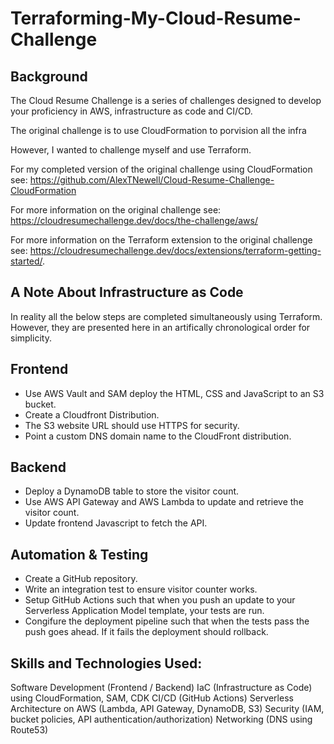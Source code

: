 # Terraforming-My-Cloud-Resume-Challenge

## Background
The Cloud Resume Challenge is a series of challenges designed to develop your proficiency in AWS, infrastructure as code and CI/CD.

The original challenge is to use CloudFormation to porvision all the infra

However, I wanted to challenge myself and use Terraform.

For my completed version of the original challenge using CloudFormation see: 
https://github.com/AlexTNewell/Cloud-Resume-Challenge-CloudFormation

For more information on the original challenge see:
https://cloudresumechallenge.dev/docs/the-challenge/aws/

For more information on the Terraform extension to the original challenge see:
https://cloudresumechallenge.dev/docs/extensions/terraform-getting-started/.

## A Note About Infrastructure as Code
In reality all the below steps are completed simultaneously using Terraform. However, they are presented here in an artifically chronological order for simplicity. 

## Frontend
- Use AWS Vault and SAM deploy the HTML, CSS and JavaScript to an S3 bucket.
- Create a Cloudfront Distribution.
- The S3 website URL should use HTTPS for security.
- Point a custom DNS domain name to the CloudFront distribution.

## Backend
- Deploy a DynamoDB table to store the visitor count.
- Use AWS API Gateway and AWS Lambda to update and retrieve the visitor count. 
- Update frontend Javascript to fetch the API.

## Automation & Testing
- Create a GitHub repository.
- Write an integration test to ensure visitor counter works.
- Setup GitHub Actions such that when you push an update to your Serverless Application Model template, your tests are run.
- Congifure the deployment pipeline such that when the tests pass the push goes ahead. If it fails the deployment should rollback. 

## Skills and Technologies Used:
Software Development (Frontend / Backend)
IaC (Infrastructure as Code) using CloudFormation, SAM, CDK
CI/CD (GitHub Actions)
Serverless Architecture on AWS (Lambda, API Gateway, DynamoDB, S3)
Security (IAM, bucket policies, API authentication/authorization)
Networking (DNS using Route53)
